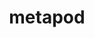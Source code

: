 ---
id: 11
title: metapod
types: [bug]
image: https://raw.githubusercontent.com/PokeAPI/sprites/master/sprites/pokemon/11.png
---